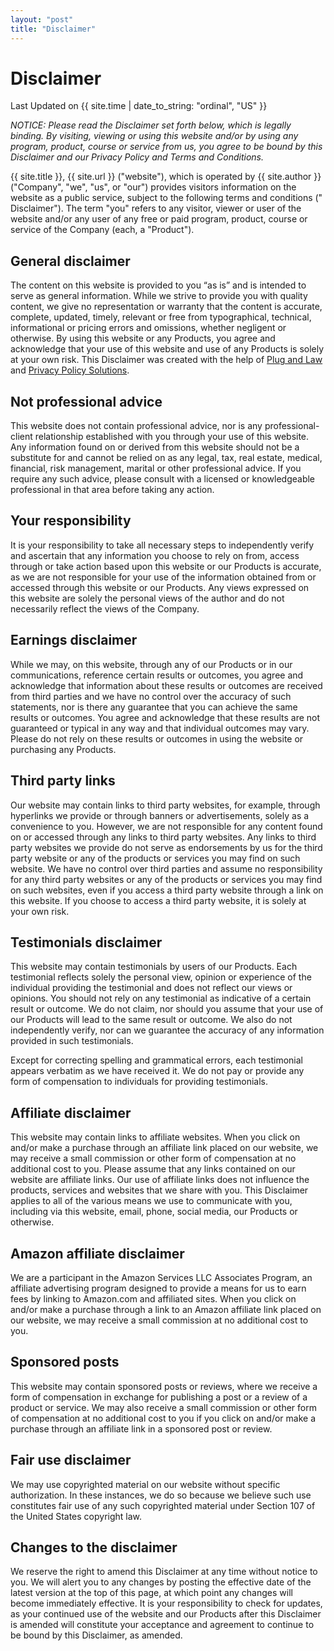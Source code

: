 ```yaml
---
layout: "post"
title: "Disclaimer"
---
```


# Disclaimer

Last Updated on {{ site.time | date_to_string: "ordinal", "US" }}

*NOTICE: Please read the Disclaimer set forth below, which is legally binding. By visiting, viewing or using this
website and/or by using any program, product, course or service from us, you agree to be bound by this Disclaimer and
our Privacy Policy and Terms and Conditions.*

{{ site.title }}, {{ site.url }} ("website"), which is operated by {{ site.author }} ("Company", "we", "us", or "our")
provides visitors information on the website as a public service, subject to the following terms and conditions ("
Disclaimer"). The term "you" refers to any visitor, viewer or user of the website and/or any user of any free or paid
program, product, course or service of the Company (each, a "Product").

## General disclaimer

The content on this website is provided to you “as is” and is intended to serve as general information. While we strive
to provide you with quality content, we give no representation or warranty that the content is accurate, complete,
updated, timely, relevant or free from typographical, technical, informational or pricing errors and omissions, whether
negligent or otherwise. By using this website or any Products, you agree and acknowledge that your use of this website
and use of any Products is solely at your own risk. This Disclaimer was created with the help
of [Plug and Law](https://plugandlaw.com/privacy-policy-generator)
and [Privacy Policy Solutions](https://privacypolicysolutions.com).

## Not professional advice

This website does not contain professional advice, nor is any professional-client relationship established with you
through your use of this website. Any information found on or derived from this website should not be a substitute for
and cannot be relied on as any legal, tax, real estate, medical, financial, risk management, marital or other
professional advice. If you require any such advice, please consult with a licensed or knowledgeable professional in
that area before taking any action.

## Your responsibility

It is your responsibility to take all necessary steps to independently verify and ascertain that any information you
choose to rely on from, access through or take action based upon this website or our Products is accurate, as we are not
responsible for your use of the information obtained from or accessed through this website or our Products. Any views
expressed on this website are solely the personal views of the author and do not necessarily reflect the views of the
Company.

## Earnings disclaimer

While we may, on this website, through any of our Products or in our communications, reference certain results or
outcomes, you agree and acknowledge that information about these results or outcomes are received from third parties and
we have no control over the accuracy of such statements, nor is there any guarantee that you can achieve the same
results or outcomes. You agree and acknowledge that these results are not guaranteed or typical in any way and that
individual outcomes may vary. Please do not rely on these results or outcomes in using the website or purchasing any
Products.

## Third party links

Our website may contain links to third party websites, for example, through hyperlinks we provide or through banners or
advertisements, solely as a convenience to you. However, we are not responsible for any content found on or accessed
through any links to third party websites. Any links to third party websites we provide do not serve as endorsements by
us for the third party website or any of the products or services you may find on such website. We have no control over
third parties and assume no responsibility for any third party websites or any of the products or services you may find
on such websites, even if you access a third party website through a link on this website. If you choose to access a
third party website, it is solely at your own risk.

## Testimonials disclaimer

This website may contain testimonials by users of our Products. Each testimonial reflects solely the personal view,
opinion or experience of the individual providing the testimonial and does not reflect our views or opinions. You should
not rely on any testimonial as indicative of a certain result or outcome. We do not claim, nor should you assume that
your use of our Products will lead to the same result or outcome. We also do not independently verify, nor can we
guarantee the accuracy of any information provided in such testimonials.

Except for correcting spelling and grammatical errors, each testimonial appears verbatim as we have received it. We do
not pay or provide any form of compensation to individuals for providing testimonials.

## Affiliate disclaimer

This website may contain links to affiliate websites. When you click on and/or make a purchase through an affiliate link
placed on our website, we may receive a small commission or other form of compensation at no additional cost to you.
Please assume that any links contained on our website are affiliate links. Our use of affiliate links does not influence
the products, services and websites that we share with you. This Disclaimer applies to all of the various means we use
to communicate with you, including via this website, email, phone, social media, our Products or otherwise.

## Amazon affiliate disclaimer

We are a participant in the Amazon Services LLC Associates Program, an affiliate advertising program designed to provide
a means for us to earn fees by linking to Amazon.com and affiliated sites. When you click on and/or make a purchase
through a link to an Amazon affiliate link placed on our website, we may receive a small commission at no additional
cost to you.

## Sponsored posts

This website may contain sponsored posts or reviews, where we receive a form of compensation in exchange for publishing
a post or a review of a product or service. We may also receive a small commission or other form of compensation at no
additional cost to you if you click on and/or make a purchase through an affiliate link in a sponsored post or review.

## Fair use disclaimer

We may use copyrighted material on our website without specific authorization. In these instances, we do so because we
believe such use constitutes fair use of any such copyrighted material under Section 107 of the United States copyright
law.

## Changes to the disclaimer

We reserve the right to amend this Disclaimer at any time without notice to you. We will alert you to any changes by
posting the effective date of the latest version at the top of this page, at which point any changes will become
immediately effective. It is your responsibility to check for updates, as your continued use of the website and our
Products after this Disclaimer is amended will constitute your acceptance and agreement to continue to be bound by this
Disclaimer, as amended.
